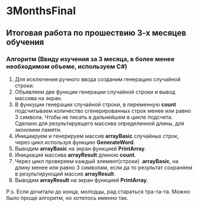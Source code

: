 # 3MonthsFinal

## Итоговая работа по прошествию 3-х месяцев обучения

### Алгоритм (Ввиду изучения за 3 месяца, в более менее необходимом объеме, используем C#)
 
1. Для исключения ручного ввода созданим генерацию случайной строки.
2. Объявляем две функции генерации случайной строки и вывод массива на экран.
3. В функуции генерации случайной строки, в переменную **count** подсчитываем количество сгенерированных строк менее или равно 3 символа. Чтобы не писать в дальнейшем в цикле подсчета. Сделано для результируещего массива определенной длины, для экономии памяти.
4. Инициируем и генерируем массив **arrayBasic** случайных строк, через цикл используя функцию **GenerateWord**.
5. Выводим **arrayBasic** на экран функцией **PrintArray**.
6. Инициация массива **arrayResult** длиною **count**.
7. Через цикл проверяем каждый элемент(строки) .**arrayBasic**, на длину менее или равно 3 символам, если да то результат сохраняем в результирующий массив **arrayResult**.
8. Выводим **arrayResult** на экран функцией **PrintArray**.

P.s. Если дочитали до конца, молодцы, рад стараться тра-та-та. Можно было проще алгоритм, но хотелось именно так.
